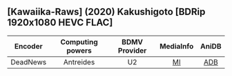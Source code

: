 ## [Kawaiika-Raws] (2020) Kakushigoto [BDRip 1920x1080 HEVC FLAC]

| Encoder  | Computing powers | BDMV Provider | MediaInfo | AniDB |
| :------: | :--------------: | :-----------: | :-------: | :---: |
| DeadNews |    Antreides     |      U2       |   [MI]    | [ADB] |

[adb]: https://anidb.net/anime/15267
[mi]: https://bin.disroot.org/?2c0ab99537f318f6#GP6RKrH4Ni7jYC8cgHpcjGsNJJAMkecR395BFLdeXPEL
